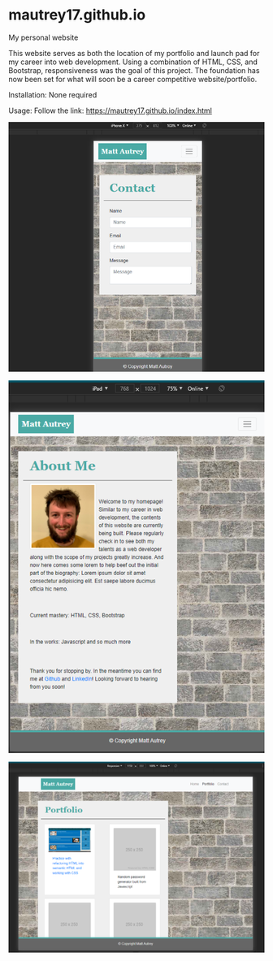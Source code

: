 # mautrey17.github.io
My personal website

This website serves as both the location of my portfolio and launch pad for my career into web development. Using a combination of HTML, CSS, and Bootstrap, responsiveness was the goal of this project. The foundation has now been set for what will soon be a career competitive website/portfolio.

Installation: None required

Usage: Follow the link: https://mautrey17.github.io/index.html


![alt text](assets/images/screenshot-mobile.png)

![alt text](assets/images/screenshot-ipad.png)

![alt text](assets/images/screenshot-desktop.png)